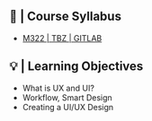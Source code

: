 
## 🚩 |  Course Syllabus
- [M322 | TBZ | GITLAB](https://gitlab.com/ch-tbz-it/Stud/m322)

## 💡 |  Learning Objectives
- What is UX and UI?
- Workflow, Smart Design
- Creating a UI/UX Design
